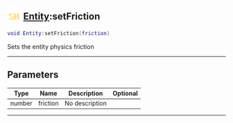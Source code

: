 ## <img src="../../.gitbook/assets/shared.png" width="32" height="32" /> [Entity](../entity/README.md):setFriction

```lua
void Entity:setFriction(friction)
```

Sets the entity physics friction<br>

-----------------
## Parameters

| Type   | Name | Description | Optional |
| ------ | ---- | ----------- | -------: |
| number | friction | No description |  |


--------